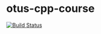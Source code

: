 # otus-cpp-course
[![Build Status](https://travis-ci.org/kerkerker/otus-cpp-course.svg?branch=04.homework)](https://travis-ci.org/kerkerker/otus-cpp-course)